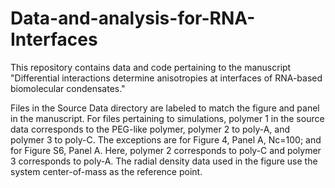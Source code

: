 # Data-and-analysis-for-RNA-Interfaces

This repository contains data and code pertaining to the manuscript "Differential interactions determine anisotropies at interfaces of RNA-based biomolecular condensates."

Files in the Source Data directory are labeled to match the figure and panel in the manuscript. For files pertaining to simulations, polymer 1 in the source data corresponds to the PEG-like polymer, polymer 2 to poly-A, and polymer 3 to poly-C. The exceptions are for Figure 4, Panel A, Nc=100; and for Figure S6, Panel A. Here, polymer 2 corresponds to poly-C and polymer 3 corresponds to poly-A. The radial density data used in the figure use the system center-of-mass as the reference point.
